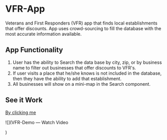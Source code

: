 # VFR-App

Veterans and First Responders (VFR) app that finds local establishments that offer discounts. App uses crowd-sourcing to fill the database with the most accurate information available.

## App Functionality

1. User has the ability to Search the data base by city, zip, or by business name to filter out businesses that offer discounts to VFR's.
2. If user visits a place that he/she knows is not included in the database, then they have the ability to add that establishment.
3. All businesses will show on a mini-map in the Search component.

## See it Work

[By clicking me](https://weeble-app.herokuapp.com/)

![](VFR-Demo — Watch Video

)

